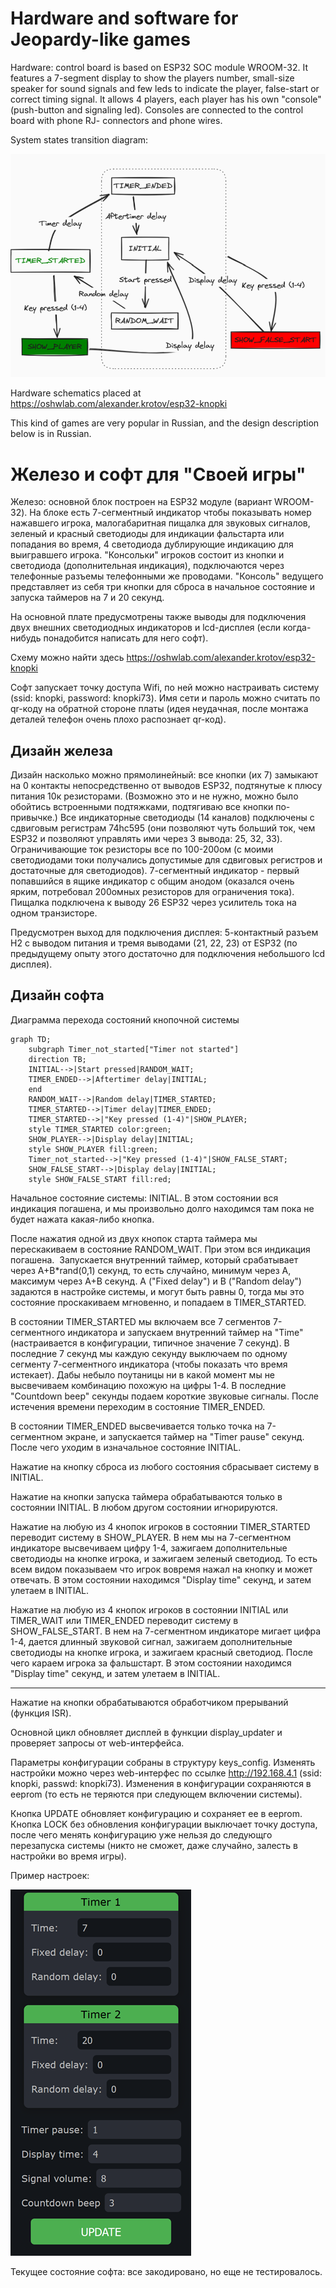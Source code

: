 # Hardware and software for Jeopardy-like games

Hardware: control board is based on ESP32 SOC module WROOM-32. It features a 7-segment display to show the players number, small-size speaker for sound signals and few leds to indicate the player, false-start or correct timing signal.
It allows 4 players, each player has his own "console" (push-button and signaling led). Consoles are connected to the control board with phone RJ- connectors and phone wires.

System states transition diagram:

![Control panel](https://github.com/alexander-krotov/jeopardy_button/blob/main/states.png?raw=true)

Hardware schematics placed at https://oshwlab.com/alexander.krotov/esp32-knopki

This kind of games are very popular in Russian, and the design description below is in Russian.

# Железо и софт для "Своей игры"

Железо: основной блок построен на ESP32 модуле (вариант WROOM-32). На блоке есть 7-сегментный индикатор чтобы показывать номер нажавшего игрока, малогабаритная пищалка для звуковых сигналов, зеленый и красный светодиоды для индикации фальстарта или попадания во время, 4 светодиода дублирующие индикацию для выигравшего игрока. "Консольки" игроков состоит из кнопки и светодиода (дополнительная индикация), подключаются через телефонные разъемы телефонными же проводами.
"Консоль" ведущего представляет из себя три кнопки для сброса в начальное состояние и запуска таймеров на 7 и 20 секунд.

На основной плате предусмотрены также выводы для подключения двух внешних светодиодных индикаторов и lcd-дисплея (если когда-нибудь понадобится написать для него софт).

Схему можно найти здесь https://oshwlab.com/alexander.krotov/esp32-knopki

Софт запускает точку доступа Wifi, по ней можно настраивать систему (ssid: knopki, password: knopki73). Имя сети и пароль можно считать по qr-коду на обратной стороне платы (идея неудачная, после монтажа деталей телефон очень плохо распознает qr-код).

## Дизайн железа

Дизайн насколько можно прямолинейный: все кнопки (их 7) замыкают на 0 контакты непосредственно от выводов ESP32, подтянутые к плюсу питания 10к резисторами. (Возможно это и не нужно, можно было обойтись встроенными подтяжками, подтягиваю все кнопки по-привычке.)
Все индикаторные светодиоды (14 каналов) подключены с сдвиговым регистрам 74hc595 (они позволяют чуть больший ток, чем ESP32 и позволяют управлять ими через 3 вывода: 25, 32, 33). Ограничивающие ток резисторы все по 100-200ом (с моими светодиодами токи получались допустимые для сдвиговых регистров и достаточные для светодиодов). 7-сегментный индикатор - первый попавшийся в ящике индикатор с общим анодом (оказался очень ярким, потребовал 200омных резисторов для ограничения тока). 
Пищалка подключена к выводу 26 ESP32 через усилитель тока на одном транзисторе.

Предусмотрен выход для подключения дисплея: 5-контактный разъем H2 с выводом питания и тремя выводами (21, 22, 23) от ESP32 (по предыдущему опыту этого достаточно для подключения небольшого lcd дисплея).

## Дизайн софта

Диаграмма перехода состояний кнопочной системы

```mermaid
graph TD;
    subgraph Timer_not_started["Timer not started"]
    direction TB;
    INITIAL-->|Start pressed|RANDOM_WAIT;
    TIMER_ENDED-->|Aftertimer delay|INITIAL;
    end
    RANDOM_WAIT-->|Random delay|TIMER_STARTED;
    TIMER_STARTED-->|Timer delay|TIMER_ENDED;
    TIMER_STARTED-->|"Key pressed (1-4)"|SHOW_PLAYER;
    style TIMER_STARTED color:green;
    SHOW_PLAYER-->|Display delay|INITIAL;
    style SHOW_PLAYER fill:green;
    Timer_not_started-->|"Key pressed (1-4)"|SHOW_FALSE_START;
    SHOW_FALSE_START-->|Display delay|INITIAL;
    style SHOW_FALSE_START fill:red;
```

Начальное состояние системы: INITIAL. В этом состоянии вся индикация погашена, и мы произвольно долго находимся там пока не будет нажата какая-либо кнопка.

После нажатия одной из двух кнопок старта таймера мы перескакиваем в состояние RANDOM_WAIT. При этом вся индикация погашена.  Запускается внутренний таймер, который срабатывает через A+B*rand(0,1) секунд, то есть случайно, минимум через A, максимум через A+B секунд. A ("Fixed delay") и B ("Random delay") задаются в настройке системы, и могут быть равны 0, тогда мы это состояние проскакиваем мгновенно, и попадаем в TIMER_STARTED.

В состоянии TIMER_STARTED мы включаем все 7 сегментов 7-сегментного индикатора и запускаем внутренний таймер на "Time" (настраивается в конфигурации, типичное значение 7 секунд). В последние 7 секунд мы каждую секунду выключаем по одному сегменту 7-сегментного индикатора (чтобы показать что время истекает). Дабы небыло поутаницы ни в какой момент мы не высвечиваем комбинацию похожую на цифры 1-4. В последние "Countdown beep" секунды подаем короткие звуковые сигналы. После истечения времени переходим в состояние TIMER_ENDED.

В состоянии TIMER_ENDED высвечивается только точка на 7-сегментном экране, и запускается таймер на "Timer pause" секунд. После чего уходим в изначальное состояние INITIAL.

Нажатие на кнопку сброса из любого состояния сбрасывает систему в INITIAL.

Нажатие на кнопки запуска таймера обрабатываются только в состоянии INITIAL. В любом другом состоянии игнорируются.

Нажатие на любую из 4 кнопок игроков в состоянии TIMER_STARTED переводит систему в SHOW_PLAYER. В нем мы на 7-сегментном индикаторе высвечиваем цифру 1-4, зажигаем дополнительные светодиоды на кнопке игрока, и зажигаем зеленый светодиод. То есть всем видом показываем что игрок вовремя нажал на кнопку и может отвечать. В этом состоянии находимся "Display time" секунд, и затем улетаем в INITIAL.

Нажатие на любую из 4 кнопок игроков в состоянии INITIAL или TIMER_WAIT или TIMER_ENDED переводит систему в SHOW_FALSE_START. В нем на 7-сегментном индикаторе мигает цифра 1-4, дается длинный звуковой сигнал, зажигаем дополнительные светодиоды на кнопке игрока, и зажигаем красный светодиод. После чего караем игрока за фальшстарт. В этом состоянии находимся "Display time" секунд, и затем улетаем в INITIAL.

---------------

Нажатие на кнопки обрабатываются обработчиком прерываний (функция ISR).

Основной цикл обновляет дисплей в функции display_updater и проверяет запросы от web-интерфейса.

Параметры конфигурации собраны в структуру keys_config. Изменять настройки можно через web-интерфес по ссылке
http://192.168.4.1 (ssid: knopki, passwd: knopki73). Изменения в конфигурации сохраняются в eeprom (то есть не теряются при следующем включении системы).

Кнопка UPDATE обновляет конфигурацию и сохраняет ее в eeprom. Кнопка LOCK без обновления конфигурации выключает точку доступа, после чего менять конфигурацию уже нельзя до следующго перезапуска системы (никто не сможет, даже случайно, залесть в настройки во время игры).

Пример настроек:

![Control panel](https://github.com/alexander-krotov/jeopardy_button/blob/main/control.png?raw=true)

Текущее состояние софта: все закодировано, но еще не тестировалось.


